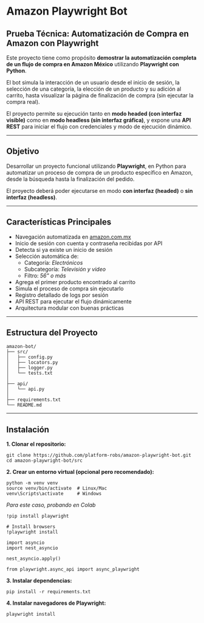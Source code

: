 # Amazon Playwright Bot

## Prueba Técnica: Automatización de Compra en Amazon con Playwright

Este proyecto tiene como propósito **demostrar la automatización completa de un flujo de compra en Amazon México** utilizando **Playwright con Python**.

El bot simula la interacción de un usuario desde el inicio de sesión, la selección de una categoría, la elección de un producto y su adición al carrito, hasta visualizar la página de finalización de compra (sin ejecutar la compra real).

El proyecto permite su ejecución tanto en **modo headed (con interfaz visible)** como en **modo headless (sin interfaz gráfica)**, y expone una **API REST** para iniciar el flujo con credenciales y modo de ejecución dinámico.

---

## Objetivo

Desarrollar un proyecto funcional utilizando **Playwright**, en Python para automatizar un
proceso de compra de un producto específico en Amazon, desde la búsqueda hasta la
finalización del pedido. 

El proyecto deberá poder ejecutarse en modo **con interfaz (headed)** o **sin interfaz (headless)**.

---

## Características Principales

- Navegación automatizada en [amazon.com.mx](https://www.amazon.com.mx)
- Inicio de sesión con cuenta y contraseña recibidas por API
- Detecta si ya existe un inicio de sesión
- Selección automática de:
  - Categoría: *Electrónicos*
  - Subcategoría: *Televisión y video*
  - Filtro: *56" o más*
- Agrega el primer producto encontrado al carrito
- Simula el proceso de compra sin ejecutarlo
- Registro detallado de logs por sesión
- API REST para ejecutar el flujo dinámicamente
- Arquitectura modular con buenas prácticas

---

## Estructura del Proyecto

```
amazon-bot/
├── src/
│   ├── config.py
│   ├── locators.py
│   ├── logger.py
│   └── tests.txt
│
├── api/
│   └── api.py
│
├── requirements.txt
└── README.md
```

---
## Instalación

**1. Clonar el repositorio:**
```
git clone https://github.com/platform-robs/amazon-playwright-bot.git
cd amazon-playwright-bot/src
```

**2. Crear un entorno virtual (opcional pero recomendado):**
```
python -m venv venv
source venv/bin/activate  # Linux/Mac
venv\Scripts\activate     # Windows
```

*Para este caso, probando en Colab*
```
!pip install playwright

# Install browsers
!playwright install

import asyncio
import nest_asyncio

nest_asyncio.apply()

from playwright.async_api import async_playwright
```

**3. Instalar dependencias:**
```
pip install -r requirements.txt
```

**4. Instalar navegadores de Playwright:**
```
playwright install
```


